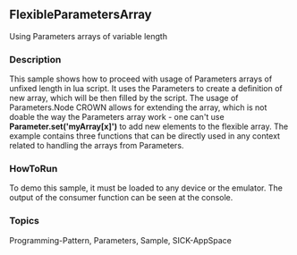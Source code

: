 ## FlexibleParametersArray
Using Parameters arrays of variable length
### Description
This sample shows how to proceed with usage of Parameters arrays of unfixed length
in lua script. It uses the Parameters to create a definition of new array, which
will be then filled by the script. The usage of Parameters.Node CROWN allows for
extending the array, which is not doable the way the Parameters array work -
one can't use **Parameter.set('myArray\[x\]')** to add new elements to the flexible
array. The example contains three functions that can be directly used in any context
related to handling the arrays from Parameters.

### HowToRun
To demo this sample, it must be loaded to any device or the emulator. The output
of the consumer function can be seen at the console.
### Topics
Programming-Pattern, Parameters, Sample, SICK-AppSpace
